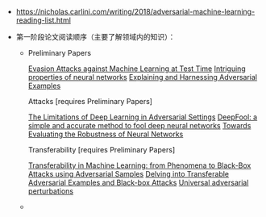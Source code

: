 - https://nicholas.carlini.com/writing/2018/adversarial-machine-learning-reading-list.html

- 第一阶段论文阅读顺序（主要了解领域内的知识）：

    - Preliminary Papers

        [Evasion Attacks against Machine Learning at Test Time](https://arxiv.org/abs/1708.06131)
        [Intriguing properties of neural networks](https://arxiv.org/abs/1312.6199)
        [Explaining and Harnessing Adversarial Examples](https://arxiv.org/abs/1412.6572)

        Attacks [requires Preliminary Papers]

        [The Limitations of Deep Learning in Adversarial Settings](https://arxiv.org/abs/1511.07528)
        [DeepFool: a simple and accurate method to fool deep neural networks](https://arxiv.org/abs/1511.04599)
        [Towards Evaluating the Robustness of Neural Networks](https://arxiv.org/abs/1608.04644)

        Transferability [requires Preliminary Papers]

        [Transferability in Machine Learning: from Phenomena to Black-Box Attacks using Adversarial Samples](https://arxiv.org/abs/1605.07277)
        [Delving into Transferable Adversarial Examples and Black-box Attacks](https://arxiv.org/abs/1611.02770)
        [Universal adversarial perturbations](https://arxiv.org/abs/1610.08401)

    - 